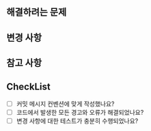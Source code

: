## 해결하려는 문제
<!-- PR이 해결하려는 문제나 이슈에 대해 설명합니다. -->

## 변경 사항
<!-- 코드나 시스템에 대한 구체적인 변경 사항을 나열합니다. 새로운 기능 추가, 버그 수정, 코드 리팩토링 등을 포함하며, 주요 변경 사항을 요약하여 설명합니다. -->

## 참고 사항
<!-- 변경 사항과 관련된 추가적인 정보나 참고할 사항을 작성합니다. 관련된 문서, 논의된 사항, 주의해야 할 점 등을 포함할 수 있습니다. -->

## CheckList
<!-- PR이 완료되기 전에 확인해야 할 사항들을 체크리스트 형태로 나열합니다. -->
- [ ] 커밋 메시지 컨벤션에 맞게 작성했나요?
- [ ] 코드에서 발생한 모든 경고와 오류가 해결되었나요?
- [ ] 변경 사항에 대한 테스트가 충분히 수행되었나요?
